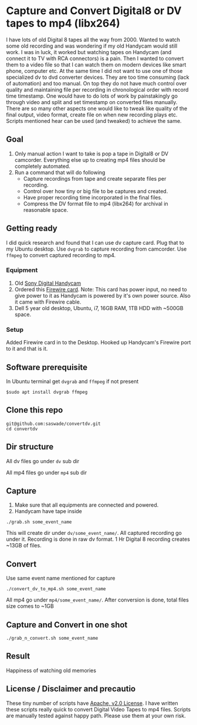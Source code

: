 # Capture and Convert Digital8 or DV tapes to mp4 (libx264)
I have lots of old Digital 8 tapes all the way from 2000. Wanted to watch some old recording and was wondering if my old Handycam would still work. I was in luck, it worked but watching tapes on Handycam (and connect it to TV with RCA connectors) is a pain. Then I wanted to convert them to a video file so that I can watch them on modern devices like smart phone, computer etc. At the same time I did not want to use one of those specialized dv to dvd converter devices. They are too time consuming (lack of automation) and too manual.
On top they do not have much control over quality and maintaining file per recording in chronological order with record time timestamp. One would have to do lots of work by painstakingly go through video and split and set timestamp on converted files manually. There are so many other aspects one would like to tweak like quality of the final output, video format, create file on when new recording plays etc. Scripts mentioned hear can be used (and tweaked) to achieve the same. 

## Goal
1. Only manual action I want to take is pop a tape in Digital8 or DV camcorder. Everything else up to creating mp4 files should be completely automated.
2. Run a command that will do following
   * Capture recordings from tape and create separate files per recording.
   * Control over how tiny or big file to be captures and created.
   * Have proper recording time incorporated in the final files.
   * Compress the DV format file to mp4 (libx264) for archival in reasonable space.

## Getting ready
I did quick research and found that I can use dv capture card. Plug that to my Ubuntu desktop. Use ```dvgrab```
to capture recording from camcorder. Use ```ffmpeg``` to convert captured recording to mp4.

### Equipment
 1. Old [Sony Digital Handycam](https://esupport.sony.com/US/p/model-home.pl?mdl=DCRTRV510&LOC=3)
 2. Ordered this [Firewire card](https://www.amazon.com/Firewire-Expansion-Rosewill-RC-504-Controller/dp/B004F3DM6C). Note: This card has power input, no need to give power to it as Handycam is powered by it's own power source. Also it came with Firewire cable.
 3. Dell 5 year old desktop, Ubuntu, i7, 16GB RAM, 1TB HDD with ~500GB space.

### Setup
Added Firewire card in to the Desktop. Hooked up Handycam's Firewire port to it and that is it.


## Software prerequisite

In Ubuntu terminal get ```dvgrab``` and ```ffmpeg``` if not present
```
$sudo apt install dvgrab ffmpeg
```

## Clone this repo
```
git@github.com:saswade/convertdv.git
cd convertdv
```

## Dir structure
All dv files go under ```dv``` sub dir

All mp4 files go under ```mp4``` sub dir

## Capture
1. Make sure that all equipments are connected and powered. 
1. Handycam have tape inside
```
./grab.sh some_event_name
```
This will create dir under
```dv/some_event_name/```.
All captured recording go under it. Recording is done in raw dv format. 
1 Hr Digital 8 recording creates ~13GB of files.
## Convert
Use same event name mentioned for capture
```
./convert_dv_to_mp4.sh some_event_name
```
All mp4 go under
```mp4/some_event_name/```.
After conversion is done, total files size comes to ~1GB
## Capture and Convert in one shot
```
./grab_n_convert.sh some_event_name
```
## Result
Happiness of watching old memories

## License / Disclaimer and precautio
These tiny number of scripts have [Apache, v2.0 License](https://www.apache.org/licenses/LICENSE-2.0).
I have written these scripts really quick to convert Digital Video Tapes to mp4 files. Scripts are manually tested against happy path. Please use them at your own risk. 

